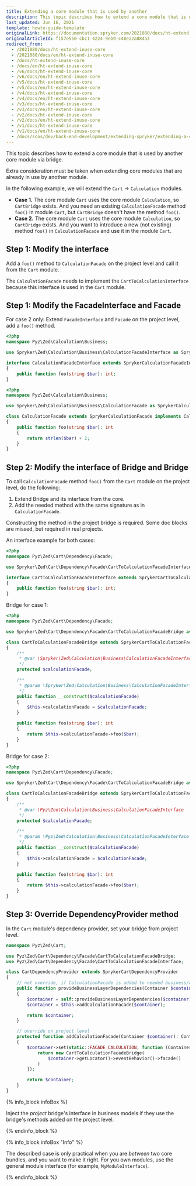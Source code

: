 ```yaml
---
title: Extending a core module that is used by another
description: This topic describes how to extend a core module that is used by another core module.
last_updated: Jun 16, 2021
template: howto-guide-template
originalLink: https://documentation.spryker.com/2021080/docs/ht-extend-inuse-core
originalArticleId: f157e550-cbc1-4224-9eb9-c48ea2a884a3
redirect_from:
  - /2021080/docs/ht-extend-inuse-core
  - /2021080/docs/en/ht-extend-inuse-core
  - /docs/ht-extend-inuse-core
  - /docs/en/ht-extend-inuse-core
  - /v6/docs/ht-extend-inuse-core
  - /v6/docs/en/ht-extend-inuse-core
  - /v5/docs/ht-extend-inuse-core
  - /v5/docs/en/ht-extend-inuse-core
  - /v4/docs/ht-extend-inuse-core
  - /v4/docs/en/ht-extend-inuse-core
  - /v3/docs/ht-extend-inuse-core
  - /v3/docs/en/ht-extend-inuse-core
  - /v2/docs/ht-extend-inuse-core
  - /v2/docs/en/ht-extend-inuse-core
  - /v1/docs/ht-extend-inuse-core
  - /v1/docs/en/ht-extend-inuse-core
  - /docs/scos/dev/back-end-development/extending-spryker/extending-a-core-module-that-is-used-by-another.html
---
```


This topic describes how to extend a core module that is used by another core module via bridge.

Extra consideration must be taken when extending core modules that are already in use by another module.

In the following example, we will extend the `Cart` -> `Calculation` modules.

- **Case 1.** The core module `Cart` uses the core module `Calculation`, so `CartBridge` exists. And you need an existing `CalculationFacade` method `foo()` in module `Cart`, but `CartBridge` doesn't have the method `foo()`.
 - **Case 2.** The core module `Cart` uses the core module `Calculation`, so `CartBridge` exists. And you want to introduce a new (not existing) method `foo()` in `CalculationFacade` and use it in the module `Cart`.

## Step 1: Modify the interface

Add a `foo()` method to `CalculationFacade` on the project level and call it from the `Cart` module.

The `CalculationFacade` needs to implement the `CartToCalculationInterface` because this interface is used in the `Cart` module.

## Step 1: Modify the FacadeInterface and Facade

For case 2 only: Extend `FacadeInterface` and `Facade` on the project level, add a `foo()` method.

```php
<?php
namespace Pyz\Zed\Calculation\Business;

use Spryker\Zed\Calculation\Business\CalculationFacadeInterface as SprykerCalculationFacadeInterface;

interface CalculationFacadeInterface extends SprykerCalculationFacadeInterface
{
    public function foo(string $bar): int;
}
```

```php
<?php
namespace Pyz\Zed\Calculation\Business;

use Spryker\Zed\Calculation\Business\CalculationFacade as SprykerCalculationFacade;

class CalculationFacade extends SprykerCalculationFacade implements CalculationFacadeInterface
{
    public function foo(string $bar): int
    {
        return strlen($bar) + 2;
    }
}
```

## Step 2: Modify the interface of Bridge and Bridge

To call `CalculationFacade` method `foo()` from the `Cart` module on the project level, do the following:
1. Extend Bridge and its interface from the core.
2. Add the needed method with the same signature as in `CalculationFacade`.

Constructing the method in the project bridge is required. Some doc blocks are missed, but required in real projects.

An interface example for both cases:
```php
<?php
namespace Pyz\Zed\Cart\Dependency\Facade;

use Spryker\Zed\Cart\Dependency\Facade\CartToCalculationFacadeInterface as SprykerCartToCalculationFacadeInterface;

interface CartToCalculationFacadeInterface extends SprykerCartToCalculationFacadeInterface
{
    public function foo(string $bar): int;
}
```

Bridge for case 1:
```php
<?php
namespace Pyz\Zed\Cart\Dependency\Facade;

use Spryker\Zed\Cart\Dependency\Facade\CartToCalculationFacadeBridge as SprykerCartToCalculationFacadeBridge;

class CartToCalculationFacadeBridge extends SprykerCartToCalculationFacadeBridge implements CartToCalculationFacadeInterface
{
    /**
     * @var \Spryker\Zed\Calculation\Business\CalculationFacadeInterface
     */
    protected $calculationFacade;

    /**
     * @param \Spryker\Zed\Calculation\Business\CalculationFacadeInterface $calculationFacade
     */
    public function __construct($calculationFacade)
    {
        $this->calculationFacade = $calculationFacade;
    }

    public function foo(string $bar): int
    {
        return $this->calculationFacade->foo($bar);
    }
}
```

Bridge for case 2:
```php
<?php
namespace Pyz\Zed\Cart\Dependency\Facade;

use Spryker\Zed\Cart\Dependency\Facade\CartToCalculationFacadeBridge as SprykerCartToCalculationFacadeBridge;

class CartToCalculationFacadeBridge extends SprykerCartToCalculationFacadeBridge implements CartToCalculationFacadeInterface
{
    /**
     * @var \Pyz\Zed\Calculation\Business\CalculationFacadeInterface
     */
    protected $calculationFacade;

    /**
     * @param \Pyz\Zed\Calculation\Business\CalculationFacadeInterface $calculationFacade
     */
    public function __construct($calculationFacade)
    {
        $this->calculationFacade = $calculationFacade;
    }

    public function foo(string $bar): int
    {
        return $this->calculationFacade->foo($bar);
    }
}
```

## Step 3: Override DependencyProvider method
In the `Cart` module's dependency provider, set your bridge from project level.

```php
namespace Pyz\Zed\Cart;

use Pyz\Zed\Cart\Dependency\Facade\CartToCalculationFacadeBridge;
use Pyz\Zed\Cart\Dependency\Facade\CartToCalculationFacadeInterface;

class CartDependencyProvider extends SprykerCartDependencyProvider
{
    // not override, if CalculationFacade is added to needed business/communication layer dependencies on core level
    public function provideBusinessLayerDependencies(Container $container): Container
    {
	    $container = self::provideBusinessLayerDependencies($container);
        $container = $this->addCalculationFacade($container);

        return $container;
    }

    // override on project level
    protected function addCalculationFacade(Container $container): Container
    {
        $container->set(static::FACADE_CALCULATION, function (Container $container): CartToCalculationFacadeInterface {
            return new CartToCalculationFacadeBridge(
                $container->getLocator()->eventBehavior()->facade()
            )
        });

        return $container;
    }
}
```

{% info_block infoBox %}

Inject the *project* bridge's interface in business models if they use the bridge's methods added on the project level.

{% endinfo_block %}

{% info_block infoBox "Info" %}

The described case is only practical when you are *between* two core bundles, and you want to make it right. For you own modules, use the general module interface (for example, `MyModuleInterface`).

{% endinfo_block %}
